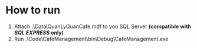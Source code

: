 # How to run
1. Attach .\Data\QuanLyQuanCafe.mdf to you SQL Server **(compatible with _SQL EXPRESS_ only)**
1. Run .\Code\CafeManagement\bin\Debug\CafeManagement.exe
